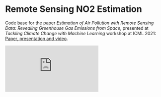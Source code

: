 # Remote Sensing NO2 Estimation

Code base for the paper *Estimation of Air Pollution with Remote Sensing Data: Revealing Greenhouse Gas Emissions from Space*, presented at *Tackling Climate Change with Machine Learning* workshop at ICML 2021: [Paper, presentation and video](https://www.climatechange.ai/papers/icml2021/23).


![alt text](https://github.com/HSG-AIML/RemoteSensingNO2Estimation/blob/main/imgs/figure2.pdf?raw=true "NO2 predictions")
